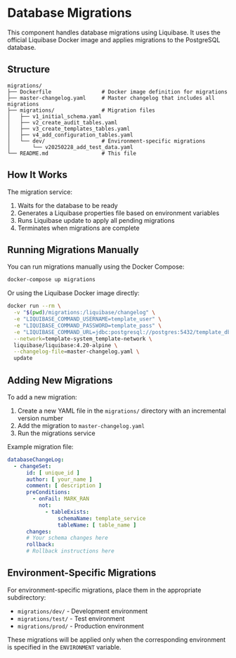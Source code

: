 # Database Migrations

This component handles database migrations using Liquibase. It uses the official Liquibase Docker image and applies
migrations to the PostgreSQL database.

## Structure

```
migrations/
├── Dockerfile                # Docker image definition for migrations
├── master-changelog.yaml     # Master changelog that includes all migrations
├── migrations/               # Migration files
│   ├── v1_initial_schema.yaml 
│   ├── v2_create_audit_tables.yaml
│   ├── v3_create_templates_tables.yaml
│   ├── v4_add_configuration_tables.yaml
│   └── dev/                  # Environment-specific migrations
│       └── v20250228_add_test_data.yaml
└── README.md                 # This file
```

## How It Works

The migration service:

1. Waits for the database to be ready
2. Generates a Liquibase properties file based on environment variables
3. Runs Liquibase update to apply all pending migrations
4. Terminates when migrations are complete

## Running Migrations Manually

You can run migrations manually using the Docker Compose:

```bash
docker-compose up migrations
```

Or using the Liquibase Docker image directly:

```bash
docker run --rm \
  -v "$(pwd)/migrations:/liquibase/changelog" \
  -e "LIQUIBASE_COMMAND_USERNAME=template_user" \
  -e "LIQUIBASE_COMMAND_PASSWORD=template_pass" \
  -e "LIQUIBASE_COMMAND_URL=jdbc:postgresql://postgres:5432/template_db" \
  --network=template-system_template-network \
  liquibase/liquibase:4.20-alpine \
  --changelog-file=master-changelog.yaml \
  update
```

## Adding New Migrations

To add a new migration:

1. Create a new YAML file in the `migrations/` directory with an incremental version number
2. Add the migration to `master-changelog.yaml`
3. Run the migrations service

Example migration file:

```yaml
databaseChangeLog:
  - changeSet:
      id: [ unique_id ]
      author: [ your_name ]
      comment: [ description ]
      preConditions:
        - onFail: MARK_RAN
          not:
            - tableExists:
                schemaName: template_service
                tableName: [ table_name ]
      changes:
      # Your schema changes here
      rollback:
      # Rollback instructions here
```

## Environment-Specific Migrations

For environment-specific migrations, place them in the appropriate subdirectory:

- `migrations/dev/` - Development environment
- `migrations/test/` - Test environment
- `migrations/prod/` - Production environment

These migrations will be applied only when the corresponding environment is specified in the `ENVIRONMENT` variable.